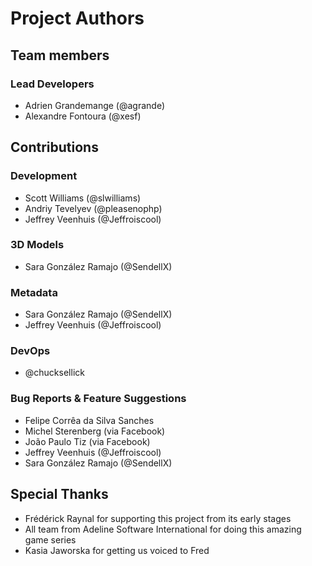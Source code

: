 # Project Authors
## Team members
### Lead Developers
* Adrien Grandemange (@agrande)
* Alexandre Fontoura (@xesf)

## Contributions
### Development
* Scott Williams (@slwilliams)
* Andriy Tevelyev (@pleasenophp)
* Jeffrey Veenhuis (@Jeffroiscool)

### 3D Models
* Sara González Ramajo (@SendellX)

### Metadata
* Sara González Ramajo (@SendellX)
* Jeffrey Veenhuis (@Jeffroiscool)

### DevOps
* @chucksellick

### Bug Reports & Feature Suggestions
* Felipe Corrêa da Silva Sanches
* Michel Sterenberg (via Facebook)
* João Paulo Tiz (via Facebook)
* Jeffrey Veenhuis (@Jeffroiscool)
* Sara González Ramajo (@SendellX)

## Special Thanks
* Frédérick Raynal for supporting this project from its early stages
* All team from Adeline Software International for doing this amazing game series
* Kasia Jaworska for getting us voiced to Fred
